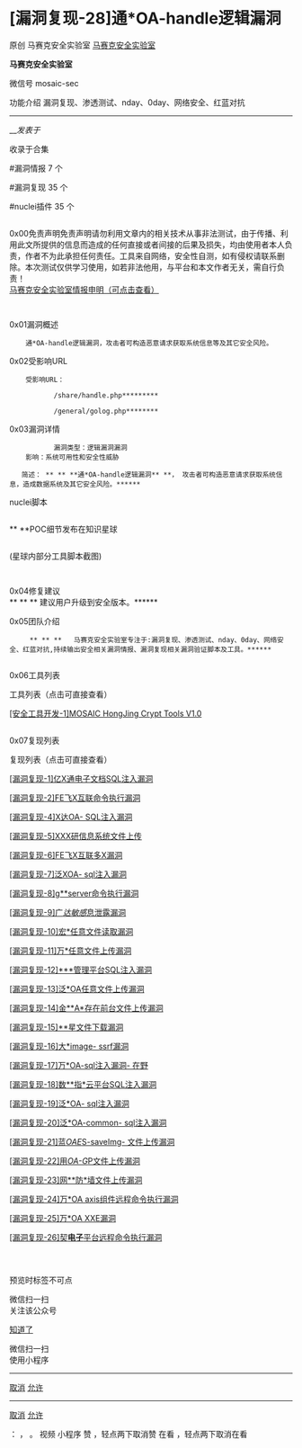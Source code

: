 #  [漏洞复现-28]通*OA-handle逻辑漏洞

原创 马赛克安全实验室  [ 马赛克安全实验室 ](javascript:void\(0\);)

**马赛克安全实验室** ![]()

微信号 mosaic-sec

功能介绍 漏洞复现、渗透测试、nday、0day、网络安全、红蓝对抗

____

___发表于_

收录于合集

#漏洞情报 7 个

#漏洞复现 35 个

#nuclei插件 35 个

  

![]()

![]()  
0x00免责声明免责声明请勿利用文章内的相关技术从事非法测试，由于传播、利用此文所提供的信息而造成的任何直接或者间接的后果及损失，均由使用者本人负责，作者不为此承担任何责任。工具来自网络，安全性自测，如有侵权请联系删除。本次测试仅供学习使用，如若非法他用，与平台和本文作者无关，需自行负责！  
[马赛克安全实验室情报申明（可点击查看）](http://mp.weixin.qq.com/s?__biz=MzI5MzU4ODE5Mw==&mid=2247483707&idx=1&sn=23c1c89c54988f437d192e3345525659&chksm=ec6e9cb5db1915a3d3286990ceac852229325315e448ba7731912b2633d52c7f21dd0b614d7e&scene=21#wechat_redirect)  

![]()

![]()

![]()  
0x01漏洞概述

  

        通*OA-handle逻辑漏洞，攻击者可构造恶意请求获取系统信息等及其它安全风险。

![]()  
0x02受影响URL

  

  

  

  
        

        受影响URL：

               /share/handle.php*********

               /general/golog.php********

  
![]()  
0x03漏洞详情

  

  

  

  
               漏洞类型：逻辑漏洞漏洞  
        影响：系统可用性和安全性威胁

       简述： ** ** **通*OA-handle逻辑漏洞** **， 攻击者可构造恶意请求获取系统信息，造成数据系统及其它安全风险。******

nuclei脚本

![]()

 **               **POC细节发布在知识星球

![]()

(星球内部分工具脚本截图)

![]()

  

![]()

![]()  
0x04修复建议  
 ** ** **                         建议用户升级到安全版本。******  
  
![]()  
0x05团队介绍

  

  

  
  

  

  

      

         ** ** **   马赛克安全实验室专注于:漏洞复现、渗透测试、nday、0day、网络安全、红蓝对抗,持续输出安全相关漏洞情报、漏洞复现相关漏洞验证脚本及工具。******

![]()

![]()  
0x06工具列表  

工具列表（点击可直接查看）  

[[安全工具开发-1]MOSAIC HongJing Crypt Tools
V1.0](http://mp.weixin.qq.com/s?__biz=MzI5MzU4ODE5Mw==&mid=2247483805&idx=2&sn=2c27c92c3acd976679e2ec4eed5b4ad5&chksm=ec6e9c13db19150521f41f958efed72b82cd1f49355a2bb754e3af9931580414f5ee947d6cd9&scene=21#wechat_redirect)  

![]()

![]()  
0x07复现列表  

复现列表（点击可直接查看）

[[漏洞复现-1]亿X通电子文档SQL注入漏洞](http://mp.weixin.qq.com/s?__biz=MzI5MzU4ODE5Mw==&mid=2247483664&idx=1&sn=6256ce81f8f055e768c08e5499167ad4&chksm=ec6e9c9edb19158896318feb7fb59c90b9e7a7b025ac49f5b04514957bb294855b15a458812a&scene=21#wechat_redirect)  

[[漏洞复现-2]FE飞X互联命令执行漏洞](http://mp.weixin.qq.com/s?__biz=MzI5MzU4ODE5Mw==&mid=2247483682&idx=1&sn=80a02689722762d93e2280d566a7cfc6&chksm=ec6e9cacdb1915ba646176d13ee72a9d0f0dda5eb4b70e32327d427b0b3ac240016d6349f230&scene=21#wechat_redirect)

[[漏洞复现-4]X达OA-
SQL注入漏洞](http://mp.weixin.qq.com/s?__biz=MzI5MzU4ODE5Mw==&mid=2247483707&idx=2&sn=04860dd2c8788af8164c6a40a66529de&chksm=ec6e9cb5db1915a3a61a443fb71ddd3ad03985858963a75e2eff836ed3227f0e418f639a1587&scene=21#wechat_redirect)  

[[漏洞复现-5]XXX研信息系统文件上传](http://mp.weixin.qq.com/s?__biz=MzI5MzU4ODE5Mw==&mid=2247483721&idx=1&sn=5895b74c08e287683d1702ff673c1270&chksm=ec6e9cc7db1915d1cec1317e0a58cf63456d7701910baec9b399ae54440e8dc04d05edb09ca7&scene=21#wechat_redirect)  

[[漏洞复现-6]FE飞X互联多X漏洞](http://mp.weixin.qq.com/s?__biz=MzI5MzU4ODE5Mw==&mid=2247483747&idx=2&sn=3670b981a096126c8bf5243c76558a00&chksm=ec6e9ceddb1915fbedb83a98f6cc3879104be5970566cde8ff89acbdba0c6926b8fef5f4f40b&scene=21#wechat_redirect)  

[[漏洞复现-7]泛XOA-
sql注入漏洞](http://mp.weixin.qq.com/s?__biz=MzI5MzU4ODE5Mw==&mid=2247483747&idx=1&sn=564d1ea7b572b706ffa842e421a9678e&chksm=ec6e9ceddb1915fbf4f636d0eb277299e0c49b149a46284a81621b5709346cc174bea921b7c5&scene=21#wechat_redirect)  

[[漏洞复现-8]g**server命令执行漏洞](http://mp.weixin.qq.com/s?__biz=MzI5MzU4ODE5Mw==&mid=2247483760&idx=1&sn=19e795a2c0292778ff0e600c35ccad9d&chksm=ec6e9cfedb1915e86dc289f3a218a20c0e422629c4722b207742bd3bebda0172aebbbb24d436&scene=21#wechat_redirect)  

[[漏洞复现-9]广*达敏感*息泄露漏洞](http://mp.weixin.qq.com/s?__biz=MzI5MzU4ODE5Mw==&mid=2247483780&idx=1&sn=2ecc2311f9fd0bba56a9ddf66828024b&chksm=ec6e9c0adb19151cd75eddfe7567457e70044d57f494db3f91f0a0d51c685e55088d183eda13&scene=21#wechat_redirect)  

[[漏洞复现-10]宏*任意文件读取漏洞](http://mp.weixin.qq.com/s?__biz=MzI5MzU4ODE5Mw==&mid=2247483795&idx=1&sn=63df47d6cc5f951063774eb795a2e843&chksm=ec6e9c1ddb19150bdae5090e127e402c59d9619ae6d34d1134951fc3dbc01f066c98b905010d&scene=21#wechat_redirect)  

[[漏洞复现-11]万*任意文件上传漏洞](http://mp.weixin.qq.com/s?__biz=MzI5MzU4ODE5Mw==&mid=2247483805&idx=1&sn=1507acce55fd5a11cd1f303bec5ca860&chksm=ec6e9c13db19150514dd94ca982791ef54c7ac09e0a59161c26b463eb9bd9734aa253b0736f7&scene=21#wechat_redirect)  

[[漏洞复现-12]***管理平台SQL注入漏洞](http://mp.weixin.qq.com/s?__biz=MzI5MzU4ODE5Mw==&mid=2247483824&idx=1&sn=4afe92b77630f1eadf6ccb89e188ade0&chksm=ec6e9c3edb191528d9aa96d54b7a7c0fc192a50102c68dadff729234fbb731551999af7bc856&scene=21#wechat_redirect)  

[[漏洞复现-13]泛*OA任意文件上传漏洞](http://mp.weixin.qq.com/s?__biz=MzI5MzU4ODE5Mw==&mid=2247483824&idx=1&sn=4afe92b77630f1eadf6ccb89e188ade0&chksm=ec6e9c3edb191528d9aa96d54b7a7c0fc192a50102c68dadff729234fbb731551999af7bc856&scene=21#wechat_redirect)  

[[漏洞复现-14]金**A*存在前台文件上传漏洞](http://mp.weixin.qq.com/s?__biz=MzI5MzU4ODE5Mw==&mid=2247483842&idx=1&sn=30b4e22b75b04093224153688e558d75&chksm=ec6e9c4cdb19155ab6e0b0f8891af365e20409797d1cf3ebffd0ed853b149e1739d1098a7083&scene=21#wechat_redirect)  

[[漏洞复现-15]**星文件下载漏洞](http://mp.weixin.qq.com/s?__biz=MzI5MzU4ODE5Mw==&mid=2247483859&idx=1&sn=e85e95fd3d349739b2f8830812fca431&chksm=ec6e9c5ddb19154b35551f7155bd9056fa5ae25fae67880af90b0a4cb8ef4b48e6e4f70a0bb9&scene=21#wechat_redirect)  

[[漏洞复现-16]大*image-
ssrf漏洞](http://mp.weixin.qq.com/s?__biz=MzI5MzU4ODE5Mw==&mid=2247483859&idx=1&sn=e85e95fd3d349739b2f8830812fca431&chksm=ec6e9c5ddb19154b35551f7155bd9056fa5ae25fae67880af90b0a4cb8ef4b48e6e4f70a0bb9&scene=21#wechat_redirect)  

[[漏洞复现-17]万*OA-sql注入漏洞-
在野](http://mp.weixin.qq.com/s?__biz=MzI5MzU4ODE5Mw==&mid=2247483902&idx=1&sn=d335e0926412f59f9935a785ac03a62b&chksm=ec6e9c70db1915668f23d8cdd12659c629da237f3f6c4074083ed2e63be5ae3a4cef72776b91&scene=21#wechat_redirect)

[[漏洞复现-18]数**指*云平台SQL注入漏洞](http://mp.weixin.qq.com/s?__biz=MzI5MzU4ODE5Mw==&mid=2247483929&idx=1&sn=914c8cfc1dfe8c8a8b1cefd098946ff3&chksm=ec6e9f97db1916811d356dc0b8a4a838a0d9ccb23636098dae8f5d60806d4cee2713ea386c01&scene=21#wechat_redirect)  

[[漏洞复现-19]泛*OA-
sql注入漏洞](http://mp.weixin.qq.com/s?__biz=MzI5MzU4ODE5Mw==&mid=2247483942&idx=1&sn=c196408aa10e3884b69418b86a35f68d&chksm=ec6e9fa8db1916bea816c45ff29fdf5fdf3301d0c7f6de21615e0163a51705dfdcae4692835c&scene=21#wechat_redirect)  

[[漏洞复现-20]泛*OA-common-
sql注入漏洞](http://mp.weixin.qq.com/s?__biz=MzI5MzU4ODE5Mw==&mid=2247483953&idx=1&sn=a992bcaa61a6e546cb8fe1dbb07e3641&chksm=ec6e9fbfdb1916a99f180e3509a33571860f22858c395d795d842579d0749650c60e9e982270&scene=21#wechat_redirect)  

[[漏洞复现-21]蓝*OAE*S-saveImg-
文件上传漏洞](http://mp.weixin.qq.com/s?__biz=MzI5MzU4ODE5Mw==&mid=2247483964&idx=1&sn=a1aabbf80b34a65cab95e4ab8a993b38&chksm=ec6e9fb2db1916a4ab0a768b1c7dd3eaac0fbd1e5244a66a878ac57ac6d1d20f5b3da2768431&scene=21#wechat_redirect)  

[[漏洞复现-22]用*OA-G*P文件上传漏洞](http://mp.weixin.qq.com/s?__biz=MzI5MzU4ODE5Mw==&mid=2247483974&idx=1&sn=eff87d5e821226d09a15d37d71a4755a&chksm=ec6e9fc8db1916de2685b78cb9c5c792de66a4d642a20d26c67eac0a7428269d5177eff18486&scene=21#wechat_redirect)  

[[漏洞复现-23]网**防*墙文件上传漏洞](http://mp.weixin.qq.com/s?__biz=MzI5MzU4ODE5Mw==&mid=2247484004&idx=1&sn=d63309a9950b4b55be2f490a3a3d86fc&chksm=ec6e9feadb1916fc51815150afa2373c1bb5e470c315516c46c057245de03001926be9aa0e5e&scene=21#wechat_redirect)  

[[漏洞复现-24]万*OA
axis组件远程命令执行漏洞](http://mp.weixin.qq.com/s?__biz=MzI5MzU4ODE5Mw==&mid=2247484013&idx=1&sn=d9cf61f11f806762f79897c0bc6e284e&chksm=ec6e9fe3db1916f54fa434ea68f89c139fa65f2676dc59b1685e615601e5e188b4e0fe0f051b&scene=21#wechat_redirect)  

[[漏洞复现-25]万*OA
XXE漏洞](http://mp.weixin.qq.com/s?__biz=MzI5MzU4ODE5Mw==&mid=2247484030&idx=1&sn=7f911654509fe27026396049b8ceb7ee&chksm=ec6e9ff0db1916e6fffb61a68e72c128db560dcc14b432a3cdd0bccb78c43353bbed068b19cb&scene=21#wechat_redirect)  

[[漏洞复现-26]契**电子**平台远程命令执行漏洞](http://mp.weixin.qq.com/s?__biz=MzI5MzU4ODE5Mw==&mid=2247484037&idx=1&sn=638d37b8162dbde4ca5bc2efb64fcd53&chksm=ec6e9f0bdb19161d3f257a699290249b9949e2b73f2d3a5970adf8053a61fb1334bf742dbb18&scene=21#wechat_redirect)  

  

![]()

![]()

![]()

  

预览时标签不可点

微信扫一扫  
关注该公众号

[知道了](javascript:;)

微信扫一扫  
使用小程序

****

[取消](javascript:void\(0\);) [允许](javascript:void\(0\);)

****

[取消](javascript:void\(0\);) [允许](javascript:void\(0\);)

： ， 。   视频 小程序 赞 ，轻点两下取消赞 在看 ，轻点两下取消在看

